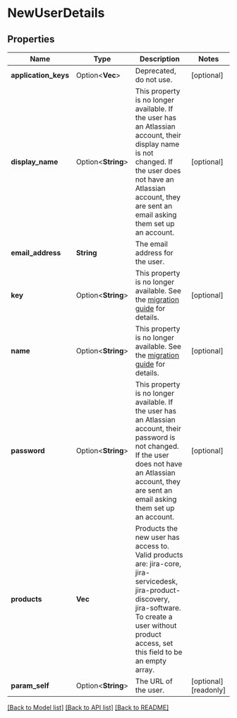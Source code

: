 # NewUserDetails

## Properties

Name | Type | Description | Notes
------------ | ------------- | ------------- | -------------
**application_keys** | Option<**Vec<String>**> | Deprecated, do not use. | [optional]
**display_name** | Option<**String**> | This property is no longer available. If the user has an Atlassian account, their display name is not changed. If the user does not have an Atlassian account, they are sent an email asking them set up an account. | [optional]
**email_address** | **String** | The email address for the user. | 
**key** | Option<**String**> | This property is no longer available. See the [migration guide](https://developer.atlassian.com/cloud/jira/platform/deprecation-notice-user-privacy-api-migration-guide/) for details. | [optional]
**name** | Option<**String**> | This property is no longer available. See the [migration guide](https://developer.atlassian.com/cloud/jira/platform/deprecation-notice-user-privacy-api-migration-guide/) for details. | [optional]
**password** | Option<**String**> | This property is no longer available. If the user has an Atlassian account, their password is not changed. If the user does not have an Atlassian account, they are sent an email asking them set up an account. | [optional]
**products** | **Vec<String>** | Products the new user has access to. Valid products are: jira-core, jira-servicedesk, jira-product-discovery, jira-software. To create a user without product access, set this field to be an empty array. | 
**param_self** | Option<**String**> | The URL of the user. | [optional][readonly]

[[Back to Model list]](../README.md#documentation-for-models) [[Back to API list]](../README.md#documentation-for-api-endpoints) [[Back to README]](../README.md)



